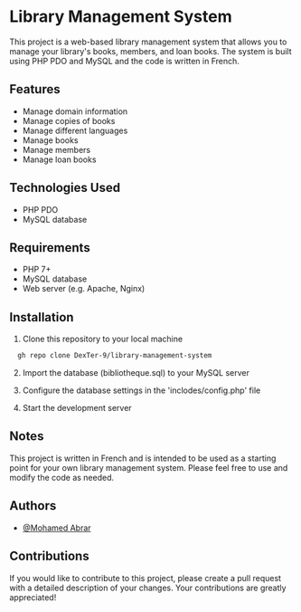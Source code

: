 
# Library Management System

This project is a web-based library management system that allows you to manage your library's books, members, and loan books. The system is built using PHP PDO and MySQL and the code is written in French.



## Features

- Manage domain information
- Manage copies of books
- Manage different languages
- Manage books
- Manage members
- Manage loan books

## Technologies Used

- PHP PDO
- MySQL database

## Requirements

- PHP 7+
- MySQL database
- Web server (e.g. Apache, Nginx)



## Installation

1. Clone this repository to your local machine


```bash
  gh repo clone DexTer-9/library-management-system
```

2. Import the database (bibliotheque.sql) to your MySQL server

3. Configure the database settings in the 'inclodes/config.php' file

4. Start the development server

## Notes

This project is written in French and is intended to be used as a starting point for your own library management system. Please feel free to use and modify the code as needed.


## Authors

- [@Mohamed Abrar](https://www.github.com/DexTer-9)


## Contributions

If you would like to contribute to this project, please create a pull request with a detailed description of your changes. Your contributions are greatly appreciated!

